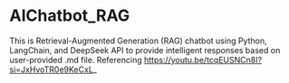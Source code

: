 # AIChatbot_RAG
This is Retrieval-Augmented Generation (RAG) chatbot using Python, LangChain, and DeepSeek API to provide intelligent responses based on user-provided .md file.
Referencing https://youtu.be/tcqEUSNCn8I?si=JxHvoTR0e9KeCxL_
